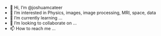 - 👋 Hi, I’m @joshuamcateer
- 👀 I’m interested in Physics, images, image processing, MRI, space, data
- 🌱 I’m currently learning ...
- 💞️ I’m looking to collaborate on ...
- 📫 How to reach me ...

<!---
joshuamcateer/joshuamcateer is a ✨ special ✨ repository because its `README.md` (this file) appears on your GitHub profile.
You can click the Preview link to take a look at your changes.
--->
